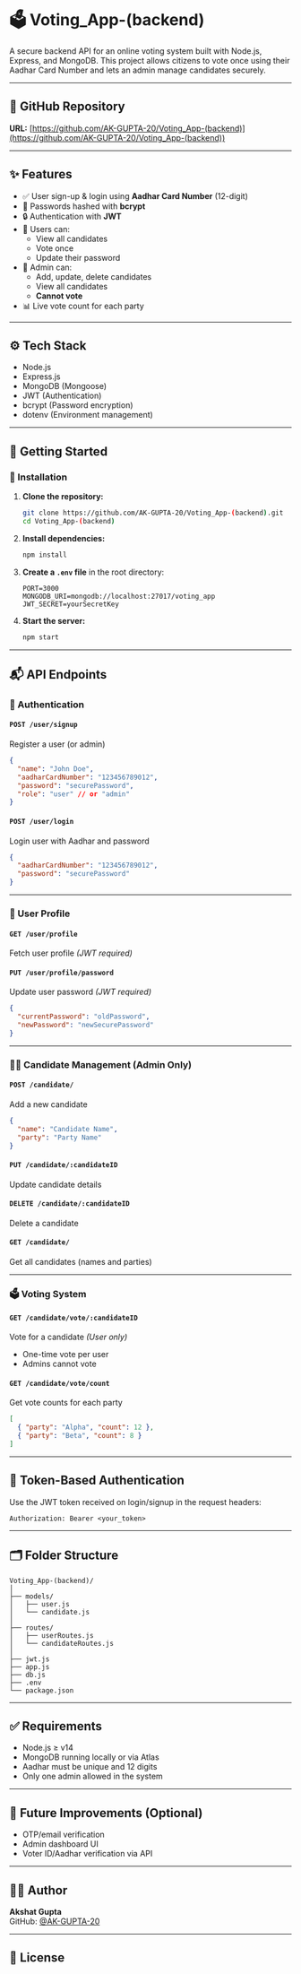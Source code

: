 # 🗳️ Voting_App-(backend)

A secure backend API for an online voting system built with Node.js, Express, and MongoDB. This project allows citizens to vote once using their Aadhar Card Number and lets an admin manage candidates securely.

---

## 🔗 GitHub Repository

**URL:** [https://github.com/AK-GUPTA-20/Voting_App-(backend)](https://github.com/AK-GUPTA-20/Voting_App-(backend))

---

## ✨ Features

- ✅ User sign-up & login using **Aadhar Card Number** (12-digit)
- 🔐 Passwords hashed with **bcrypt**
- 🔒 Authentication with **JWT**
- 👤 Users can:
  - View all candidates
  - Vote once
  - Update their password
- 👮 Admin can:
  - Add, update, delete candidates
  - View all candidates
  - **Cannot vote**
- 📊 Live vote count for each party

---

## ⚙️ Tech Stack

- Node.js
- Express.js
- MongoDB (Mongoose)
- JWT (Authentication)
- bcrypt (Password encryption)
- dotenv (Environment management)

---

## 🚀 Getting Started

### 🔧 Installation

1. **Clone the repository:**
   ```bash
   git clone https://github.com/AK-GUPTA-20/Voting_App-(backend).git
   cd Voting_App-(backend)
   ```

2. **Install dependencies:**
   ```bash
   npm install
   ```

3. **Create a `.env` file** in the root directory:
   ```env
   PORT=3000
   MONGODB_URI=mongodb://localhost:27017/voting_app
   JWT_SECRET=yourSecretKey
   ```

4. **Start the server:**
   ```bash
   npm start
   ```

---

## 📬 API Endpoints

### 🔐 Authentication

#### `POST /user/signup`
Register a user (or admin)
```json
{
  "name": "John Doe",
  "aadharCardNumber": "123456789012",
  "password": "securePassword",
  "role": "user" // or "admin"
}
```

#### `POST /user/login`
Login user with Aadhar and password
```json
{
  "aadharCardNumber": "123456789012",
  "password": "securePassword"
}
```

---

### 👤 User Profile

#### `GET /user/profile`
Fetch user profile *(JWT required)*

#### `PUT /user/profile/password`
Update user password *(JWT required)*
```json
{
  "currentPassword": "oldPassword",
  "newPassword": "newSecurePassword"
}
```

---

### 🧑‍💼 Candidate Management (Admin Only)

#### `POST /candidate/`
Add a new candidate
```json
{
  "name": "Candidate Name",
  "party": "Party Name"
}
```

#### `PUT /candidate/:candidateID`
Update candidate details

#### `DELETE /candidate/:candidateID`
Delete a candidate

#### `GET /candidate/`
Get all candidates (names and parties)

---

### 🗳️ Voting System

#### `GET /candidate/vote/:candidateID`
Vote for a candidate *(User only)*  
- One-time vote per user  
- Admins cannot vote

#### `GET /candidate/vote/count`
Get vote counts for each party
```json
[
  { "party": "Alpha", "count": 12 },
  { "party": "Beta", "count": 8 }
]
```

---

## 🔐 Token-Based Authentication

Use the JWT token received on login/signup in the request headers:

```
Authorization: Bearer <your_token>
```

---

## 🗂️ Folder Structure

```
Voting_App-(backend)/
│
├── models/
│   ├── user.js
│   └── candidate.js
│
├── routes/
│   ├── userRoutes.js
│   └── candidateRoutes.js
│
├── jwt.js
├── app.js
├── db.js
├── .env
└── package.json
```

---

## ✅ Requirements

- Node.js ≥ v14
- MongoDB running locally or via Atlas
- Aadhar must be unique and 12 digits
- Only one admin allowed in the system

---

## 📌 Future Improvements (Optional)

- OTP/email verification
- Admin dashboard UI
- Voter ID/Aadhar verification via API

---

## 🧑‍💻 Author

**Akshat Gupta**  
GitHub: [@AK-GUPTA-20](https://github.com/AK-GUPTA-20)

---

## 📝 License


